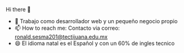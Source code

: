 Hi there 👋



- 🔭 Trabajo como desarrollador web y un pequeño negocio propio
- 📫 How to reach me: Contacto via correo: ronald.sesma201@tectijuana.edu.mx
- 😄 El idioma natal es el Español y con un 60% de ingles tecnico

